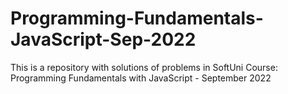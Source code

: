 # Programming-Fundamentals-JavaScript-Sep-2022
This is a repository with solutions of problems in SoftUni Course: Programming Fundamentals with JavaScript - September 2022
